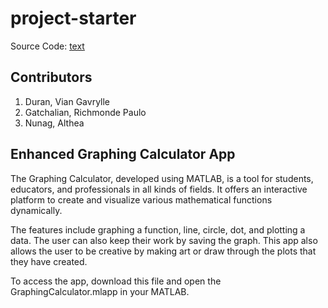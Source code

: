# project-starter

Source Code: [text](https://github.com/rchmnde25/LBYEC2B-Project/tree/main/1233_lbyec2b_group8_project)

## Contributors
1. Duran, Vian Gavrylle
2. Gatchalian, Richmonde Paulo
3. Nunag, Althea

## Enhanced Graphing Calculator App
The Graphing Calculator, developed using MATLAB, is a tool for students, educators, and professionals in all kinds of fields. It offers an interactive platform to create and visualize various mathematical functions dynamically.

The features include graphing a function, line, circle, dot, and plotting a data. The user can also keep their work by saving the graph. This app also allows the user to be creative by making art or draw through the plots that they have created. 

To access the app, download this file and open the GraphingCalculator.mlapp in your MATLAB. 


